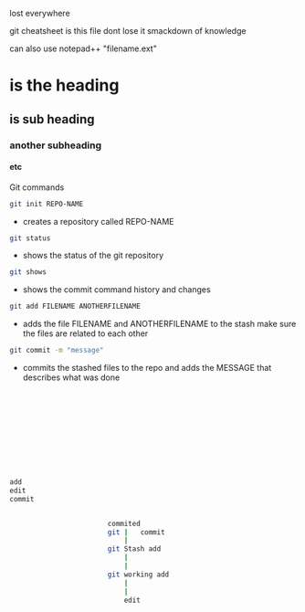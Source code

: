
lost everywhere

git cheatsheet is this file dont lose it
smackdown of knowledge


can also use notepad++ "filename.ext" 
# is the heading
## is sub heading
### another subheading
#### etc



Git commands
```bash
git init REPO-NAME
```
-	creates a repository called REPO-NAME

```bash
git status
```
- shows the status of the git repository

```bash
git shows
```
- shows the commit command history and changes

```bash
git add FILENAME ANOTHERFILENAME
```
- adds the file FILENAME and ANOTHERFILENAME to the stash	make sure the files are related to each other

```bash
git commit -m "message"
```
- commits the stashed files to the repo and adds the MESSAGE that describes what was done

```bash











add
edit
commit


						commited
						git	|	commit
							|	
						git	Stash add
							|	
							|
						git	working	add
							|
							|
							edit